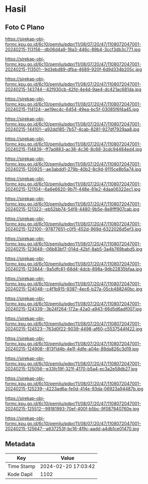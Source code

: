 # Hasil

## Foto C Plano

https://sirekap-obj-formc.kpu.go.id/6c10/pemilu/pdpr/11/08/07/20/47/1108072047001-20240215-113156--db06d4a9-18a3-446c-89b4-3ccf3db3c771.jpg

https://sirekap-obj-formc.kpu.go.id/6c10/pemilu/pdpr/11/08/07/20/47/1108072047001-20240215-113501--9d3ebd89-dfba-4689-920f-6d9d334b205c.jpg

https://sirekap-obj-formc.kpu.go.id/6c10/pemilu/pdpr/11/08/07/20/47/1108072047001-20240215-143744--42f930cb-42fd-4e4d-9ae4-dc421ac681da.jpg

https://sirekap-obj-formc.kpu.go.id/6c10/pemilu/pdpr/11/08/07/20/47/1108072047001-20240215-114124--ae19ec4c-6454-49ea-bc5f-03085f6f4a45.jpg

https://sirekap-obj-formc.kpu.go.id/6c10/pemilu/pdpr/11/08/07/20/47/1108072047001-20240215-144101--a92dd185-7b57-4cab-8281-927df7929aa8.jpg

https://sirekap-obj-formc.kpu.go.id/6c10/pemilu/pdpr/11/08/07/20/47/1108072047001-20240215-114839--ff7ad883-ac38-4c36-8c68-3cdc94484ed4.jpg

https://sirekap-obj-formc.kpu.go.id/6c10/pemilu/pdpr/11/08/07/20/47/1108072047001-20240215-120925--ae3abdd1-279b-40b2-8c9d-9115ce8b5a74.jpg

https://sirekap-obj-formc.kpu.go.id/6c10/pemilu/pdpr/11/08/07/20/47/1108072047001-20240215-121104--6a6e6620-9b7f-448e-81e2-4daa06322ec1.jpg

https://sirekap-obj-formc.kpu.go.id/6c10/pemilu/pdpr/11/08/07/20/47/1108072047001-20240215-121322--eb52bb74-54f8-4480-9b5e-8e8fff907cab.jpg

https://sirekap-obj-formc.kpu.go.id/6c10/pemilu/pdpr/11/08/07/20/47/1108072047001-20240215-122100--97877651-c0f5-452d-969d-6322026d5ef3.jpg

https://sirekap-obj-formc.kpu.go.id/6c10/pemilu/pdpr/11/08/07/20/47/1108072047001-20240215-123648--06b83bf7-014d-42bf-8ab5-3a4b769babd5.jpg

https://sirekap-obj-formc.kpu.go.id/6c10/pemilu/pdpr/11/08/07/20/47/1108072047001-20240215-123844--9a5dfc61-68d4-4dcb-898a-9db22835bfaa.jpg

https://sirekap-obj-formc.kpu.go.id/6c10/pemilu/pdpr/11/08/07/20/47/1108072047001-20240215-124048--c4f1b915-9387-4ec6-b27a-05cb488240bc.jpg

https://sirekap-obj-formc.kpu.go.id/6c10/pemilu/pdpr/11/08/07/20/47/1108072047001-20240215-124339--3b24f264-172a-42a0-a943-66d5d6adf007.jpg

https://sirekap-obj-formc.kpu.go.id/6c10/pemilu/pdpr/11/08/07/20/47/1108072047001-20240215-124523--763d0f22-9039-4498-af60-c5537544f422.jpg

https://sirekap-obj-formc.kpu.go.id/6c10/pemilu/pdpr/11/08/07/20/47/1108072047001-20240215-124908--813f1d4b-4e1f-4dfe-a04e-89da826c3d19.jpg

https://sirekap-obj-formc.kpu.go.id/6c10/pemilu/pdpr/11/08/07/20/47/1108072047001-20240215-125056--e33fc19f-321f-4170-b5a4-ec3a2e58db27.jpg

https://sirekap-obj-formc.kpu.go.id/6c10/pemilu/pdpr/11/08/07/20/47/1108072047001-20240215-125239--4223ad6a-fe0d-414e-93da-06923a94487b.jpg

https://sirekap-obj-formc.kpu.go.id/6c10/pemilu/pdpr/11/08/07/20/47/1108072047001-20240215-125512--99181993-70ef-400f-b5bc-9f087940760e.jpg

https://sirekap-obj-formc.kpu.go.id/6c10/pemilu/pdpr/11/08/07/20/47/1108072047001-20240215-125647--a637253f-bc16-4f9c-aadd-a4db1ce01470.jpg


## Metadata

| Key        | Value               |
| ---------- | ------------------- |
| Time Stamp | 2024-02-20 17:03:42 |
| Kode Dapil | 1102                |



